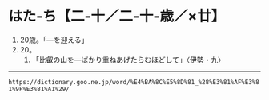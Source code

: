 # はた‐ち【二‐十／二‐十‐歳／×廿】

1. 20歳。「―を迎える」
2. 20。    
    1.  「比叡の山を―ばかり重ねあげたらむほどして」〈[伊勢](https://dictionary.goo.ne.jp/word/%E4%BC%8A%E5%8B%A2%E7%89%A9%E8%AA%9E/#jn-11791)・九〉

---
`https://dictionary.goo.ne.jp/word/%E4%BA%8C%E5%8D%81_%28%E3%81%AF%E3%81%9F%E3%81%A1%29/`